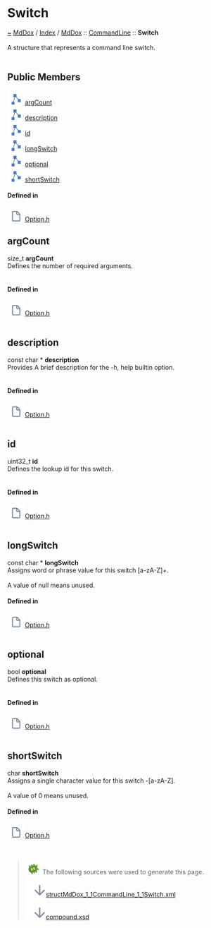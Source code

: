 <a id="switch"></a>
<h1>Switch</h1>
<a id="structMdDox_1_1CommandLine_1_1Switch"></a>
<a href="https://github.com/CharlesCarley/MdDox">~</a>
<a href="indexpage.md#mddox">MdDox</a>
<span class="inline-text">/</span>
<a href="index.md#index">Index</a>
<span class="inline-text">/</span>
<a href="namespaceMdDox.md#mddox">MdDox</a>
<span class="inline-text">::</span>
<a href="namespaceMdDox_1_1CommandLine.md#commandline">CommandLine</a>
<span class="inline-text">::</span>
<span class="bold-text"><b>Switch</b></span>
<br/>
<br/>
<span class="inline-text">A structure that represents a command line switch. </span>
<br/>
<br/>
<a id="public-members"></a>
<h2>Public Members</h2>
<span class="icon-list-item"><a href="#argcount" class="icon-list-item"><img src="../images/class.svg" class="icon-list-item"/><span class="icon-list-item">argCount</span>
</a>
</span>
<br/>
<span class="icon-list-item"><a href="#description" class="icon-list-item"><img src="../images/class.svg" class="icon-list-item"/><span class="icon-list-item">description</span>
</a>
</span>
<br/>
<span class="icon-list-item"><a href="#id" class="icon-list-item"><img src="../images/class.svg" class="icon-list-item"/><span class="icon-list-item">id</span>
</a>
</span>
<br/>
<span class="icon-list-item"><a href="#longswitch" class="icon-list-item"><img src="../images/class.svg" class="icon-list-item"/><span class="icon-list-item">longSwitch</span>
</a>
</span>
<br/>
<span class="icon-list-item"><a href="#optional" class="icon-list-item"><img src="../images/class.svg" class="icon-list-item"/><span class="icon-list-item">optional</span>
</a>
</span>
<br/>
<span class="icon-list-item"><a href="#shortswitch" class="icon-list-item"><img src="../images/class.svg" class="icon-list-item"/><span class="icon-list-item">shortSwitch</span>
</a>
</span>
<br/>
<a id="defined-in"></a>
<h4>Defined in</h4>
<span class="icon-list-item"><a href="https://github.com/CharlesCarley/MdDox/blob/master//Source/Utils/CommandLine/Option.h#L35" class="icon-list-item"><img src="../images/file.svg" class="icon-list-item"/><span class="icon-list-item">Option.h</span>
</a>
</span>
<br/>
<a id="argcount"></a>
<h2>argCount</h2>
<span class="inline-text">size_t</span>
<span class="bold-text"><b>argCount</b></span>
<br/>
<span class="inline-text">Defines the number of required arguments. </span>
<br/>
<br/>
<a id="defined-in"></a>
<h4>Defined in</h4>
<span class="icon-list-item"><a href="https://github.com/CharlesCarley/MdDox/blob/master//Source/Utils/CommandLine/Option.h#L68" class="icon-list-item"><img src="../images/file.svg" class="icon-list-item"/><span class="icon-list-item">Option.h</span>
</a>
</span>
<br/>
<br/>
<a id="description"></a>
<h2>description</h2>
<span class="inline-text">const char *</span>
<span class="bold-text"><b>description</b></span>
<br/>
<span class="inline-text">Provides A brief description for the -h, </span>
<span class="inline-text">help builtin option. </span>
<br/>
<br/>
<a id="defined-in"></a>
<h4>Defined in</h4>
<span class="icon-list-item"><a href="https://github.com/CharlesCarley/MdDox/blob/master//Source/Utils/CommandLine/Option.h#L58" class="icon-list-item"><img src="../images/file.svg" class="icon-list-item"/><span class="icon-list-item">Option.h</span>
</a>
</span>
<br/>
<br/>
<a id="id"></a>
<h2>id</h2>
<span class="inline-text">uint32_t</span>
<span class="bold-text"><b>id</b></span>
<br/>
<span class="inline-text">Defines the lookup id for this switch. </span>
<br/>
<br/>
<a id="defined-in"></a>
<h4>Defined in</h4>
<span class="icon-list-item"><a href="https://github.com/CharlesCarley/MdDox/blob/master//Source/Utils/CommandLine/Option.h#L39" class="icon-list-item"><img src="../images/file.svg" class="icon-list-item"/><span class="icon-list-item">Option.h</span>
</a>
</span>
<br/>
<br/>
<a id="longswitch"></a>
<h2>longSwitch</h2>
<span class="inline-text">const char *</span>
<span class="bold-text"><b>longSwitch</b></span>
<br/>
<span class="inline-text">Assigns word or phrase value for this switch </span>
<span class="inline-text">[a-zA-Z]+. </span>
<br/>
<br/>
<span class="inline-text">A value of null means unused. </span>
<br/>
<a id="defined-in"></a>
<h4>Defined in</h4>
<span class="icon-list-item"><a href="https://github.com/CharlesCarley/MdDox/blob/master//Source/Utils/CommandLine/Option.h#L53" class="icon-list-item"><img src="../images/file.svg" class="icon-list-item"/><span class="icon-list-item">Option.h</span>
</a>
</span>
<br/>
<br/>
<a id="optional"></a>
<h2>optional</h2>
<span class="inline-text">bool</span>
<span class="bold-text"><b>optional</b></span>
<br/>
<span class="inline-text">Defines this switch as optional. </span>
<br/>
<br/>
<a id="defined-in"></a>
<h4>Defined in</h4>
<span class="icon-list-item"><a href="https://github.com/CharlesCarley/MdDox/blob/master//Source/Utils/CommandLine/Option.h#L63" class="icon-list-item"><img src="../images/file.svg" class="icon-list-item"/><span class="icon-list-item">Option.h</span>
</a>
</span>
<br/>
<br/>
<a id="shortswitch"></a>
<h2>shortSwitch</h2>
<span class="inline-text">char</span>
<span class="bold-text"><b>shortSwitch</b></span>
<br/>
<span class="inline-text">Assigns a single character value for this switch -[a-zA-Z]. </span>
<br/>
<br/>
<span class="inline-text">A value of 0 means unused. </span>
<br/>
<a id="defined-in"></a>
<h4>Defined in</h4>
<span class="icon-list-item"><a href="https://github.com/CharlesCarley/MdDox/blob/master//Source/Utils/CommandLine/Option.h#L46" class="icon-list-item"><img src="../images/file.svg" class="icon-list-item"/><span class="icon-list-item">Option.h</span>
</a>
</span>
<br/>
<br/>
<br/>
<blockquote>
<img src="../images/debug.svg"/><span class="inline-text">The following sources were used to generate this page.</span>
<br/>
<span class="icon-list-item"><a href="../xml/structMdDox_1_1CommandLine_1_1Switch.xml#L1" class="icon-list-item"><img src="../images/lookInside.svg" class="icon-list-item"/><span class="icon-list-item">structMdDox_1_1CommandLine_1_1Switch.xml</span>
</a>
</span>
<br/>
<span class="icon-list-item"><a href="../xml/compound.xsd#L1" class="icon-list-item"><img src="../images/lookInside.svg" class="icon-list-item"/><span class="icon-list-item">compound.xsd</span>
</a>
</span>
</blockquote>
</div>
</div>
</body>
</html>
